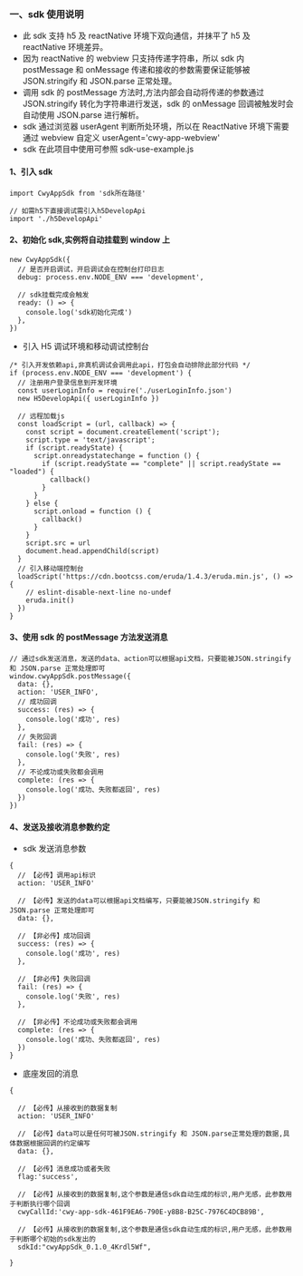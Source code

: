 ### 一、sdk 使用说明

- 此 sdk 支持 h5 及 reactNative 环境下双向通信，并抹平了 h5 及 reactNative 环境差异。
- 因为 reactNative 的 webview 只支持传递字符串，所以 sdk 内 postMessage 和 onMessage 传递和接收的参数需要保证能够被 JSON.stringify 和 JSON.parse 正常处理。
- 调用 sdk 的 postMessage 方法时,方法内部会自动将传递的参数通过 JSON.stringify 转化为字符串进行发送，sdk 的 onMessage 回调被触发时会自动使用 JSON.parse 进行解析。
- sdk 通过浏览器 userAgent 判断所处环境，所以在 ReactNative 环境下需要通过 webview 自定义 userAgent='cwy-app-webview'
- sdk 在此项目中使用可参照 sdk-use-example.js

#### 1、引入 sdk

```
import CwyAppSdk from 'sdk所在路径'

// 如需h5下直接调试需引入h5DevelopApi
import './h5DevelopApi'
```

#### 2、初始化 sdk,实例将自动挂载到 window 上

```
new CwyAppSdk({
  // 是否开启调试，开启调试会在控制台打印日志
  debug: process.env.NODE_ENV === 'development',

  // sdk挂载完成会触发
  ready: () => {
    console.log('sdk初始化完成')
  },
})
```

- 引入 H5 调试环境和移动调试控制台

```
/* 引入开发依赖api,非真机调试会调用此api，打包会自动排除此部分代码 */
if (process.env.NODE_ENV === 'development') {
  // 注册用户登录信息到开发环境
  const userLoginInfo = require('./userLoginInfo.json')
  new H5DevelopApi({ userLoginInfo })

  // 远程加载js
  const loadScript = (url, callback) => {
    const script = document.createElement('script');
    script.type = 'text/javascript';
    if (script.readyState) {
      script.onreadystatechange = function () {
        if (script.readyState == "complete" || script.readyState == "loaded") {
          callback()
        }
      }
    } else {
      script.onload = function () {
        callback()
      }
    }
    script.src = url
    document.head.appendChild(script)
  }
  // 引入移动端控制台
  loadScript('https://cdn.bootcss.com/eruda/1.4.3/eruda.min.js', () => {
    // eslint-disable-next-line no-undef
    eruda.init()
  })
}
```

#### 3、使用 sdk 的 postMessage 方法发送消息

```
// 通过sdk发送消息，发送的data、action可以根据api文档，只要能被JSON.stringify 和 JSON.parse 正常处理即可
window.cwyAppSdk.postMessage({
  data: {},
  action: 'USER_INFO',
  // 成功回调
  success: (res) => {
    console.log('成功', res)
  },
  // 失败回调
  fail: (res) => {
    console.log('失败', res)
  },
  // 不论成功或失败都会调用
  complete: (res => {
    console.log('成功、失败都返回', res)
  })
})

```

#### 4、发送及接收消息参数约定

- sdk 发送消息参数

```
{
  // 【必传】调用api标识
  action: 'USER_INFO'

  // 【必传】发送的data可以根据api文档编写，只要能被JSON.stringify 和 JSON.parse 正常处理即可
  data: {},

  // 【非必传】成功回调
  success: (res) => {
    console.log('成功', res)
  },

  // 【非必传】失败回调
  fail: (res) => {
    console.log('失败', res)
  },

  // 【非必传】不论成功或失败都会调用
  complete: (res => {
    console.log('成功、失败都返回', res)
  })
}
```

- 底座发回的消息

```
{

  // 【必传】从接收到的数据复制
  action: 'USER_INFO'

  // 【必传】data可以是任何可被JSON.stringify 和 JSON.parse正常处理的数据,具体数据根据回调的约定编写
  data: {},

  // 【必传】消息成功或者失败
  flag:'success',

  // 【必传】从接收到的数据复制,这个参数是通信sdk自动生成的标识,用户无感，此参数用于判断执行哪个回调
  cwyCallId:'cwy-app-sdk-461F9EA6-790E-y8B8-B25C-7976C4DCB89B',

  // 【必传】从接收到的数据复制,这个参数是通信sdk自动生成的标识,用户无感，此参数用于判断哪个初始的sdk发出的
  sdkId:"cwyAppSdk_0.1.0_4Krdl5Wf",

}
```
